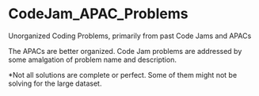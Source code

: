 # CodeJam_APAC_Problems
Unorganized Coding Problems, primarily from past Code Jams and APACs

The APACs are better organized. Code Jam problems are addressed by some amalgation of problem name and description.

*Not all solutions are complete or perfect. Some of them might not be solving for the large dataset.
